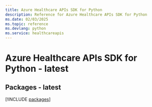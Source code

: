 ```yaml
---
title: Azure Healthcare APIs SDK for Python
description: Reference for Azure Healthcare APIs SDK for Python
ms.date: 02/03/2025
ms.topic: reference
ms.devlang: python
ms.service: healthcareapis
---
```

# Azure Healthcare APIs SDK for Python - latest
## Packages - latest
[!INCLUDE [packages](healthcare-apis-index.md)]